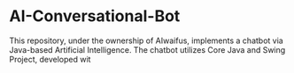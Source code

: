 # AI-Conversational-Bot
This repository, under the ownership of AIwaifus, implements a chatbot via Java-based Artificial Intelligence. The chatbot utilizes Core Java and Swing Project, developed wit